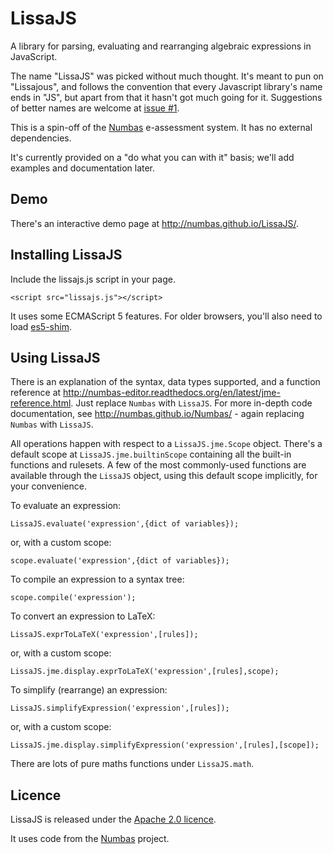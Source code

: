 LissaJS
=======

A library for parsing, evaluating and rearranging algebraic expressions in JavaScript.

The name "LissaJS" was picked without much thought. It's meant to pun on "Lissajous", and follows the convention that every Javascript library's name ends in "JS", but apart from that it hasn't got much going for it. Suggestions of better names are welcome at [issue #1](https://github.com/numbas/LissaJS/issues/1).

This is a spin-off of the [Numbas](http://www.numbas.org.uk) e-assessment system. It has no external dependencies.

It's currently provided on a "do what you can with it" basis; we'll add examples and documentation later.

Demo
----

There's an interactive demo page at http://numbas.github.io/LissaJS/.

Installing LissaJS
------------------

Include the lissajs.js script in your page.

    <script src="lissajs.js"></script>
    
It uses some ECMAScript 5 features. For older browsers, you'll also need to load [es5-shim](https://github.com/kriskowal/es5-shim).
    
Using LissaJS
-------------

There is an explanation of the syntax, data types supported, and a function reference at http://numbas-editor.readthedocs.org/en/latest/jme-reference.html. Just replace `Numbas` with `LissaJS`. For more in-depth code documentation, see http://numbas.github.io/Numbas/ - again replacing `Numbas` with `LissaJS`. 

All operations happen with respect to a `LissaJS.jme.Scope` object. There's a default scope at `LissaJS.jme.builtinScope` containing all the built-in functions and rulesets. A few of the most commonly-used functions are available through the `LissaJS` object, using this default scope implicitly, for your convenience.

To evaluate an expression:

    LissaJS.evaluate('expression',{dict of variables});

or, with a custom scope:

    scope.evaluate('expression',{dict of variables});
    
To compile an expression to a syntax tree:

    scope.compile('expression');
    
To convert an expression to LaTeX:

    LissaJS.exprToLaTeX('expression',[rules]);

or, with a custom scope:

    LissaJS.jme.display.exprToLaTeX('expression',[rules],scope);
    
To simplify (rearrange) an expression:

    LissaJS.simplifyExpression('expression',[rules]);

or, with a custom scope:

    LissaJS.jme.display.simplifyExpression('expression',[rules],[scope]);
    
There are lots of pure maths functions under `LissaJS.math`.

Licence
-------

LissaJS is released under the [Apache 2.0 licence](http://www.tldrlegal.com/license/apache-license-2.0-%28apache-2.0%29).

It uses code from the [Numbas](http://www.numbas.org.uk) project.
